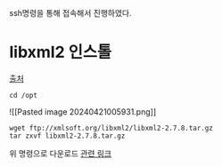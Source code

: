 ssh명령을 통해 접속해서 진행하였다.
# libxml2 인스톨
[출처](https://m.blog.naver.com/khsmonad/172455641)
```
cd /opt
```
![[Pasted image 20240421005931.png]]
```
wget ftp://xmlsoft.org/libxml2/libxml2-2.7.8.tar.gz
tar zxvf libxml2-2.7.8.tar.gz
```
위 명령으로 다운로드
[관련 링크](https://wiki.debian.org/Lighttpd)
	